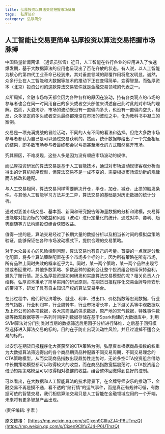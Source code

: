```yaml
---
title: 弘厚投资以算法交易把握市场脉搏
tags:  弘厚简介
category: 弘厚简介
---
```


## 人工智能让交易更简单 弘厚投资以算法交易把握市场脉搏


  中国质量新闻网讯 （通讯员张雪）近日，人工智能在各行各业的应用进入了快速爆发期，基于大数据算法的应用也呈现出了百花齐放的状态。有人说，以人工智能为核心的第四代工业革命已经到来，其对垂直领域的颠覆作用将愈发明显。诚然，众多行业在人工智能和大数据等技术的推动下正在变得简单，变得智慧。而弘厚资本（北京）投资公司的这款算法交易软件就是金融交易领域的代表之一。

  众所周知，金融市场每天都会因为各种各样的原因在波动，持有各类观点的市场的参与者也会在同一时间用自己的多头或者空头部位来讲述自己此时此刻对市场的理解。然而，大浪淘沙，市场的波动既没有一直偏向多头，也没有一直偏向空头，相反，众多坚定的多头或者空头最终都淹没在市场的波动之中，化为教科书中凝血的案例。

  交易是一项充满挑战的冒险活动，不同的人有不同的看法和选择。但绝大多数市场参与者都认为自己是可以通过交易获利的。然而，统计数据却给出了一个完全相反的结果，即多数市场参与者最终都会以亏损甚至爆仓的方式黯然离开市场。

  究其原因，不难发现，这些人多是因为没有顺应市场波动的规律。

  而弘厚投资研发的算法交易是基于人工智能技术，通过对市场波动规律客观分析而得出的计算机程序模型，但算法交易不是一成不变的，需要根据市场波动新的规律而去修改和适配。

  与人工交易相同，算法交易同样需要解决开仓，平仓，加仓，减仓，止损的触发条件。与其他人工智能学习方法并无二异，算法交易的基础是对历史数据的统计分析。

  通过对涵盖市场交易、基本面、新闻和研究报告等海量数据的分析和建模，交易算法能够对投资标的的收益和风险（波动）进行定量化的统计，通过对冲、套利、趋势跟随等方法构建投资组合获取收益。

  值得一提的是，算法交易经过了长期大量的数据分析以及相当长时间的模拟盘策略验证，能够保证在各种市场波动模式下，提供合理的交易策略。

  对于大众最关心的风险控制问题，算法交易也有自己的考量。首要的一点就是分散化配置，将多个算法策略配置在多个市场多个标的上，因为所有策略在所有市场，所有品种上同时失效的概率近乎为0。同时，某一两个策略，某一两个品种出现亏损或者回撤时，其他多数策略、多数品种的盈利会让整个投资组合继续保持盈利，避免了赌行情。那么弘厚投资是如何研发和实施算法交易模型的呢？相关负责人介绍称，弘厚资本秉承了简单实用的研发原则，在期货日报程序化交易金牌导师安乐的带领下，研发了具有自主知识产权的算法交易平台。

  在此过程中，他们将经济增长、就业、利率、进出口、价格指数等宏观数据，行业景气指数，行业利润率，行业周转率，行业市场增长率，上下游关系等中观数据以及上市公司的各项数据，各大宗商品的供求数据，原产地的天气数据，特殊事件数据等微观数据等等一系列时间序列数据存储在基于Spark构建的大数据库中，利用SVM算法对分门别类对当期的数据筛选后用因子分析进行降维，之后基于回归模型选择进入算法交易的标的，目的在于防止出现流动性风险，并且过滤掉不适合交易的标的。

  以安乐在期货日报程序化大赛获奖的CTA策略为例，弘厚资本根据商品指数的权重为大数据算法筛选得出的各个商品期货品种配置不同交易周期，不同交易理念的CTA策略模型，从而实现商品指数出现趋势性走势时，无论多空CTA投资组合借助中长期策略模型都可以取得较大的收益，而在商品指数宽幅震荡时，CTA投资组合借助短期策略模型可以取得相对稳健的收益，组合整体回撤得到良好的控制。

  可以看出，在大数据和人工智能算法的技术背景下，在金牌导师安乐的推动下，金融交易不再是摸不通，看不透的”赌行情“的运气事件，而是真正有规律可循，有数据可依的智慧交易，我们相信算法交易只是人工智能在金融领域应用的一个开端，未来将有更多智慧产品出现。

  (责任编辑: 李素 )
  
  原文链接：
  [https://mp.weixin.qq.com/s/Cjxen9CIlfuZJ4-P6UTmzQ](https://mp.weixin.qq.com/s/Cjxen9CIlfuZJ4-P6UTmzQ)


